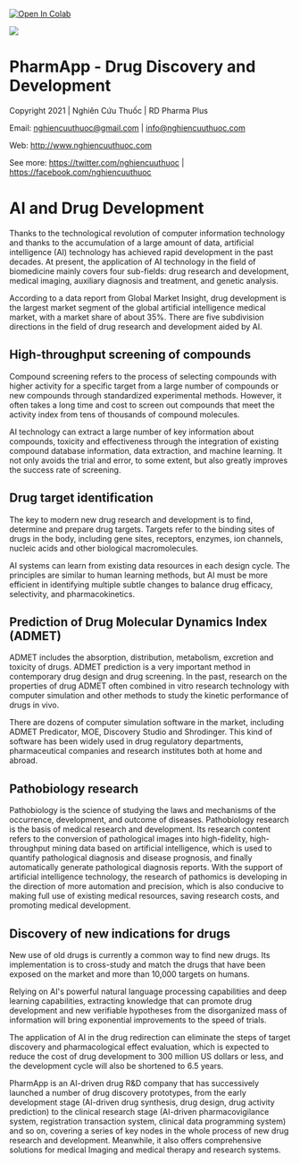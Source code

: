 <a href="https://github.com/nghiencuuthuoc/PharmApp/PharmApp.ipynb" target="_parent"><img src="https://colab.research.google.com/assets/colab-badge.svg" alt="Open In Colab"/></a>

![](https://raw.githubusercontent.com/nghiencuuthuoc/PharmApp/master/PharmApp-logo.png)
# PharmApp - Drug Discovery and Development
Copyright 2021 | Nghiên Cứu Thuốc | RD Pharma Plus

Email: nghiencuuthuoc@gmail.com | info@nghiencuuthuoc.com

Web: http://www.nghiencuuthuoc.com

See more: https://twitter.com/nghiencuuthuoc | https://facebook.com/nghiencuuthuoc

# AI and Drug Development

Thanks to the technological revolution of computer information technology and thanks to the accumulation of a large amount of data, artificial intelligence (AI) technology has achieved rapid development in the past decades. At present, the application of AI technology in the field of biomedicine mainly covers four sub-fields: drug research and development, medical imaging, auxiliary diagnosis and treatment, and genetic analysis.

According to a data report from Global Market Insight, drug development is the largest market segment of the global artificial intelligence medical market, with a market share of about 35%. There are five subdivision directions in the field of drug research and development aided by AI.

## High-throughput screening of compounds

Compound screening refers to the process of selecting compounds with higher activity for a specific target from a large number of compounds or new compounds through standardized experimental methods. However, it often takes a long time and cost to screen out compounds that meet the activity index from tens of thousands of compound molecules.

AI technology can extract a large number of key information about compounds, toxicity and effectiveness through the integration of existing compound database information, data extraction, and machine learning. It not only avoids the trial and error, to some extent, but also greatly improves the success rate of screening.

## Drug target identification

The key to modern new drug research and development is to find, determine and prepare drug targets. Targets refer to the binding sites of drugs in the body, including gene sites, receptors, enzymes, ion channels, nucleic acids and other biological macromolecules.

AI systems can learn from existing data resources in each design cycle. The principles are similar to human learning methods, but AI must be more efficient in identifying multiple subtle changes to balance drug efficacy, selectivity, and pharmacokinetics.

## Prediction of Drug Molecular Dynamics Index (ADMET)

ADMET includes the absorption, distribution, metabolism, excretion and toxicity of drugs. ADMET prediction is a very important method in contemporary drug design and drug screening. In the past, research on the properties of drug ADMET often combined in vitro research technology with computer simulation and other methods to study the kinetic performance of drugs in vivo.

There are dozens of computer simulation software in the market, including ADMET Predicator, MOE, Discovery Studio and Shrodinger. This kind of software has been widely used in drug regulatory departments, pharmaceutical companies and research institutes both at home and abroad.

## Pathobiology research

Pathobiology is the science of studying the laws and mechanisms of the occurrence, development, and outcome of diseases. Pathobiology research is the basis of medical research and development. Its research content refers to the conversion of pathological images into high-fidelity, high-throughput mining data based on artificial intelligence, which is used to quantify pathological diagnosis and disease prognosis, and finally automatically generate pathological diagnosis reports. With the support of artificial intelligence technology, the research of pathomics is developing in the direction of more automation and precision, which is also conducive to making full use of existing medical resources, saving research costs, and promoting medical development.

## Discovery of new indications for drugs

New use of old drugs is currently a common way to find new drugs. Its implementation is to cross-study and match the drugs that have been exposed on the market and more than 10,000 targets on humans.

Relying on AI's powerful natural language processing capabilities and deep learning capabilities, extracting knowledge that can promote drug development and new verifiable hypotheses from the disorganized mass of information will bring exponential improvements to the speed of trials.

The application of AI in the drug redirection can eliminate the steps of target discovery and pharmacological effect evaluation, which is expected to reduce the cost of drug development to 300 million US dollars or less, and the development cycle will also be shortened to 6.5 years.

PharmApp is an AI-driven drug R&D company that has successively launched a number of drug discovery prototypes, from the early development stage (AI-driven drug synthesis, drug design, drug activity prediction) to the clinical research stage (AI-driven pharmacovigilance system, registration transaction system, clinical data programming system) and so on, covering a series of key nodes in the whole process of new drug research and development. Meanwhile, it also offers comprehensive solutions for medical Imaging and medical therapy and research systems.